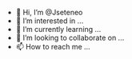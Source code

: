 - 👋 Hi, I’m @Jseteneo
- 👀 I’m interested in ...
- 🌱 I’m currently learning ...
- 💞️ I’m looking to collaborate on ...
- 📫 How to reach me ...

<!---
Jseteneo/Jseteneo is a ✨ special ✨ repository because its `README.md` (this file) appears on your GitHub profile.
You can click the Preview link to take a look at your changes.
--->
